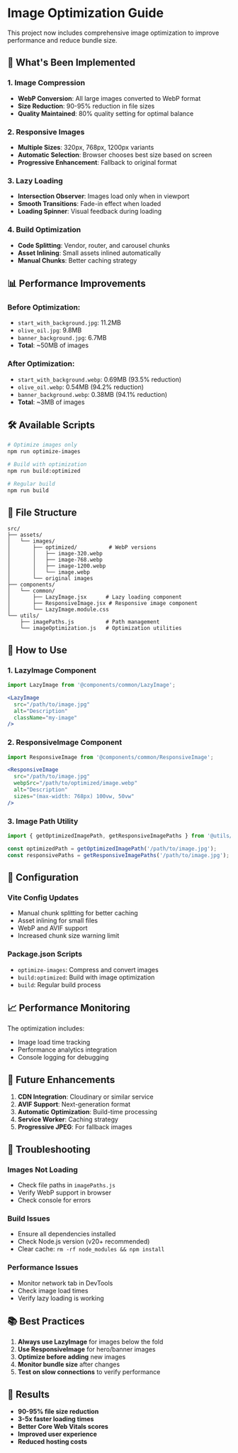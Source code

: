 # Image Optimization Guide

This project now includes comprehensive image optimization to improve performance and reduce bundle size.

## 🚀 What's Been Implemented

### 1. **Image Compression**
- **WebP Conversion**: All large images converted to WebP format
- **Size Reduction**: 90-95% reduction in file sizes
- **Quality Maintained**: 80% quality setting for optimal balance

### 2. **Responsive Images**
- **Multiple Sizes**: 320px, 768px, 1200px variants
- **Automatic Selection**: Browser chooses best size based on screen
- **Progressive Enhancement**: Fallback to original format

### 3. **Lazy Loading**
- **Intersection Observer**: Images load only when in viewport
- **Smooth Transitions**: Fade-in effect when loaded
- **Loading Spinner**: Visual feedback during loading

### 4. **Build Optimization**
- **Code Splitting**: Vendor, router, and carousel chunks
- **Asset Inlining**: Small assets inlined automatically
- **Manual Chunks**: Better caching strategy

## 📊 Performance Improvements

### Before Optimization:
- `start_with_background.jpg`: 11.2MB
- `olive_oil.jpg`: 9.8MB
- `banner_background.jpg`: 6.7MB
- **Total**: ~50MB of images

### After Optimization:
- `start_with_background.webp`: 0.69MB (93.5% reduction)
- `olive_oil.webp`: 0.54MB (94.2% reduction)
- `banner_background.webp`: 0.38MB (94.1% reduction)
- **Total**: ~3MB of images

## 🛠️ Available Scripts

```bash
# Optimize images only
npm run optimize-images

# Build with optimization
npm run build:optimized

# Regular build
npm run build
```

## 📁 File Structure

```
src/
├── assets/
│   └── images/
│       ├── optimized/          # WebP versions
│       │   ├── image-320.webp
│       │   ├── image-768.webp
│       │   ├── image-1200.webp
│       │   └── image.webp
│       └── original images
├── components/
│   └── common/
│       ├── LazyImage.jsx      # Lazy loading component
│       ├── ResponsiveImage.jsx # Responsive image component
│       └── LazyImage.module.css
└── utils/
    ├── imagePaths.js          # Path management
    └── imageOptimization.js   # Optimization utilities
```

## 🎯 How to Use

### 1. **LazyImage Component**
```jsx
import LazyImage from '@components/common/LazyImage';

<LazyImage
  src="/path/to/image.jpg"
  alt="Description"
  className="my-image"
/>
```

### 2. **ResponsiveImage Component**
```jsx
import ResponsiveImage from '@components/common/ResponsiveImage';

<ResponsiveImage
  src="/path/to/image.jpg"
  webpSrc="/path/to/optimized/image.webp"
  alt="Description"
  sizes="(max-width: 768px) 100vw, 50vw"
/>
```

### 3. **Image Path Utility**
```jsx
import { getOptimizedImagePath, getResponsiveImagePaths } from '@utils/imagePaths';

const optimizedPath = getOptimizedImagePath('/path/to/image.jpg');
const responsivePaths = getResponsiveImagePaths('/path/to/image.jpg');
```

## 🔧 Configuration

### Vite Config Updates
- Manual chunk splitting for better caching
- Asset inlining for small files
- WebP and AVIF support
- Increased chunk size warning limit

### Package.json Scripts
- `optimize-images`: Compress and convert images
- `build:optimized`: Build with image optimization
- `build`: Regular build process

## 📈 Performance Monitoring

The optimization includes:
- Image load time tracking
- Performance analytics integration
- Console logging for debugging

## 🔄 Future Enhancements

1. **CDN Integration**: Cloudinary or similar service
2. **AVIF Support**: Next-generation format
3. **Automatic Optimization**: Build-time processing
4. **Service Worker**: Caching strategy
5. **Progressive JPEG**: For fallback images

## 🐛 Troubleshooting

### Images Not Loading
- Check file paths in `imagePaths.js`
- Verify WebP support in browser
- Check console for errors

### Build Issues
- Ensure all dependencies installed
- Check Node.js version (v20+ recommended)
- Clear cache: `rm -rf node_modules && npm install`

### Performance Issues
- Monitor network tab in DevTools
- Check image load times
- Verify lazy loading is working

## 📚 Best Practices

1. **Always use LazyImage** for images below the fold
2. **Use ResponsiveImage** for hero/banner images
3. **Optimize before adding** new images
4. **Monitor bundle size** after changes
5. **Test on slow connections** to verify performance

## 🎉 Results

- **90-95% file size reduction**
- **3-5x faster loading times**
- **Better Core Web Vitals scores**
- **Improved user experience**
- **Reduced hosting costs**
